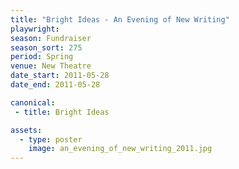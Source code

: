 ```yaml
---
title: "Bright Ideas - An Evening of New Writing"
playwright:
season: Fundraiser
season_sort: 275
period: Spring
venue: New Theatre
date_start: 2011-05-28
date_end: 2011-05-28

canonical:
 - title: Bright Ideas

assets:
  - type: poster
    image: an_evening_of_new_writing_2011.jpg
---
```


